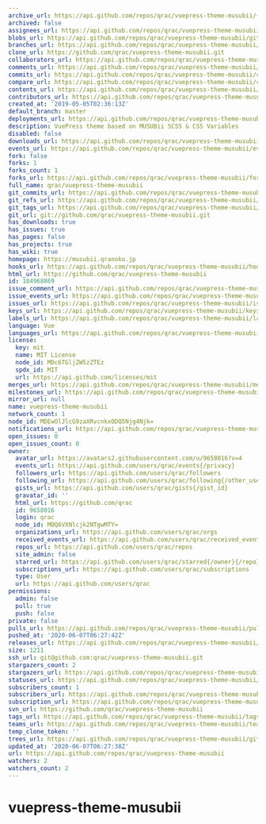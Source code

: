 ```yaml
---
archive_url: https://api.github.com/repos/qrac/vuepress-theme-musubii/{archive_format}{/ref}
archived: false
assignees_url: https://api.github.com/repos/qrac/vuepress-theme-musubii/assignees{/user}
blobs_url: https://api.github.com/repos/qrac/vuepress-theme-musubii/git/blobs{/sha}
branches_url: https://api.github.com/repos/qrac/vuepress-theme-musubii/branches{/branch}
clone_url: https://github.com/qrac/vuepress-theme-musubii.git
collaborators_url: https://api.github.com/repos/qrac/vuepress-theme-musubii/collaborators{/collaborator}
comments_url: https://api.github.com/repos/qrac/vuepress-theme-musubii/comments{/number}
commits_url: https://api.github.com/repos/qrac/vuepress-theme-musubii/commits{/sha}
compare_url: https://api.github.com/repos/qrac/vuepress-theme-musubii/compare/{base}...{head}
contents_url: https://api.github.com/repos/qrac/vuepress-theme-musubii/contents/{+path}
contributors_url: https://api.github.com/repos/qrac/vuepress-theme-musubii/contributors
created_at: '2019-05-05T02:36:13Z'
default_branch: master
deployments_url: https://api.github.com/repos/qrac/vuepress-theme-musubii/deployments
description: VuePress theme based on MUSUBii SCSS & CSS Variables
disabled: false
downloads_url: https://api.github.com/repos/qrac/vuepress-theme-musubii/downloads
events_url: https://api.github.com/repos/qrac/vuepress-theme-musubii/events
fork: false
forks: 1
forks_count: 1
forks_url: https://api.github.com/repos/qrac/vuepress-theme-musubii/forks
full_name: qrac/vuepress-theme-musubii
git_commits_url: https://api.github.com/repos/qrac/vuepress-theme-musubii/git/commits{/sha}
git_refs_url: https://api.github.com/repos/qrac/vuepress-theme-musubii/git/refs{/sha}
git_tags_url: https://api.github.com/repos/qrac/vuepress-theme-musubii/git/tags{/sha}
git_url: git://github.com/qrac/vuepress-theme-musubii.git
has_downloads: true
has_issues: true
has_pages: false
has_projects: true
has_wiki: true
homepage: https://musubii.qranoko.jp
hooks_url: https://api.github.com/repos/qrac/vuepress-theme-musubii/hooks
html_url: https://github.com/qrac/vuepress-theme-musubii
id: 184968869
issue_comment_url: https://api.github.com/repos/qrac/vuepress-theme-musubii/issues/comments{/number}
issue_events_url: https://api.github.com/repos/qrac/vuepress-theme-musubii/issues/events{/number}
issues_url: https://api.github.com/repos/qrac/vuepress-theme-musubii/issues{/number}
keys_url: https://api.github.com/repos/qrac/vuepress-theme-musubii/keys{/key_id}
labels_url: https://api.github.com/repos/qrac/vuepress-theme-musubii/labels{/name}
language: Vue
languages_url: https://api.github.com/repos/qrac/vuepress-theme-musubii/languages
license:
  key: mit
  name: MIT License
  node_id: MDc6TGljZW5zZTEz
  spdx_id: MIT
  url: https://api.github.com/licenses/mit
merges_url: https://api.github.com/repos/qrac/vuepress-theme-musubii/merges
milestones_url: https://api.github.com/repos/qrac/vuepress-theme-musubii/milestones{/number}
mirror_url: null
name: vuepress-theme-musubii
network_count: 1
node_id: MDEwOlJlcG9zaXRvcnkxODQ5Njg4Njk=
notifications_url: https://api.github.com/repos/qrac/vuepress-theme-musubii/notifications{?since,all,participating}
open_issues: 0
open_issues_count: 0
owner:
  avatar_url: https://avatars2.githubusercontent.com/u/9658016?v=4
  events_url: https://api.github.com/users/qrac/events{/privacy}
  followers_url: https://api.github.com/users/qrac/followers
  following_url: https://api.github.com/users/qrac/following{/other_user}
  gists_url: https://api.github.com/users/qrac/gists{/gist_id}
  gravatar_id: ''
  html_url: https://github.com/qrac
  id: 9658016
  login: qrac
  node_id: MDQ6VXNlcjk2NTgwMTY=
  organizations_url: https://api.github.com/users/qrac/orgs
  received_events_url: https://api.github.com/users/qrac/received_events
  repos_url: https://api.github.com/users/qrac/repos
  site_admin: false
  starred_url: https://api.github.com/users/qrac/starred{/owner}{/repo}
  subscriptions_url: https://api.github.com/users/qrac/subscriptions
  type: User
  url: https://api.github.com/users/qrac
permissions:
  admin: false
  pull: true
  push: false
private: false
pulls_url: https://api.github.com/repos/qrac/vuepress-theme-musubii/pulls{/number}
pushed_at: '2020-06-07T06:27:42Z'
releases_url: https://api.github.com/repos/qrac/vuepress-theme-musubii/releases{/id}
size: 1211
ssh_url: git@github.com:qrac/vuepress-theme-musubii.git
stargazers_count: 2
stargazers_url: https://api.github.com/repos/qrac/vuepress-theme-musubii/stargazers
statuses_url: https://api.github.com/repos/qrac/vuepress-theme-musubii/statuses/{sha}
subscribers_count: 1
subscribers_url: https://api.github.com/repos/qrac/vuepress-theme-musubii/subscribers
subscription_url: https://api.github.com/repos/qrac/vuepress-theme-musubii/subscription
svn_url: https://github.com/qrac/vuepress-theme-musubii
tags_url: https://api.github.com/repos/qrac/vuepress-theme-musubii/tags
teams_url: https://api.github.com/repos/qrac/vuepress-theme-musubii/teams
temp_clone_token: ''
trees_url: https://api.github.com/repos/qrac/vuepress-theme-musubii/git/trees{/sha}
updated_at: '2020-06-07T06:27:38Z'
url: https://api.github.com/repos/qrac/vuepress-theme-musubii
watchers: 2
watchers_count: 2
---
```


# vuepress-theme-musubii